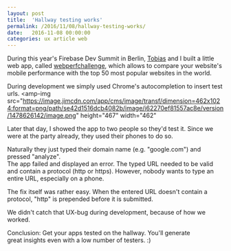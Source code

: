 ```yaml
---
layout: post
title:  'Hallway testing works'
permalink: /2016/11/08/hallway-testing-works/
date:   2016-11-08 00:00:00
categories: ux article web
---
```


During this year's Firebase Dev Summit in Berlin, [Tobias](https://twitter.com/tobiasbales "https://twitter.com/tobiasbales") and I built a little web app, called [webperfchallenge](https://webperfchallenge.com/ "https://webperfchallenge.com/"), which allows to compare your website's mobile performance with the top 50 most popular websites in the world.  

During development we simply used Chrome's autocompletion to insert test urls.
<amp-img src="https://image.jimcdn.com/app/cms/image/transf/dimension=462x1024:format=png/path/se42d1516dcb4082b/image/i62270ef81557ac8e/version/1478626142/image.png"
height="467"
width="462"
></amp-img>

Later that day, I showed the app to two people so they'd test it. Since we were at the party already, they used their phones to do so.  

Naturally they just typed their domain name (e.g. "google.com") and pressed "analyze".  
The app failed and displayed an error. The typed URL needed to be valid and contain a protocol (http or https). However, nobody wants to type an entire URL, especially on a phone.  

The fix itself was rather easy. When the entered URL doesn't contain a protocol, "http" is prepended before it is submitted.  

We didn't catch that UX-bug during development, because of how we worked.  

Conclusion: Get your apps tested on the hallway. You'll generate great insights even with a low number of testers. :)
